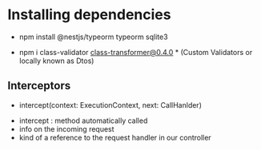 # Installing dependencies

- npm install @nestjs/typeorm typeorm sqlite3

- npm i class-validator class-transformer@0.4.0  * (Custom Validators or locally known as Dtos)

## Interceptors
 
 * intercept(context: ExecutionContext, next: CallHanlder)
 - intercept : method automatically called
 - info on the incoming request
 - kind of a reference to the request handler in our controller